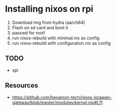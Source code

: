 # Installing nixos on rpi

1. Download img from hydra (aarch64)
2. Flash on sd card and boot it
3. passwd for root!
4. run nixos-rebuild with minimal.nix as config
5. run nixos-rebuild with configuration.nix as config

## TODO

- spi

## Resources

- https://github.com/hexamon-tech/nixos-lorawan-gateway/blob/master/modules/kernel.nix#L11
